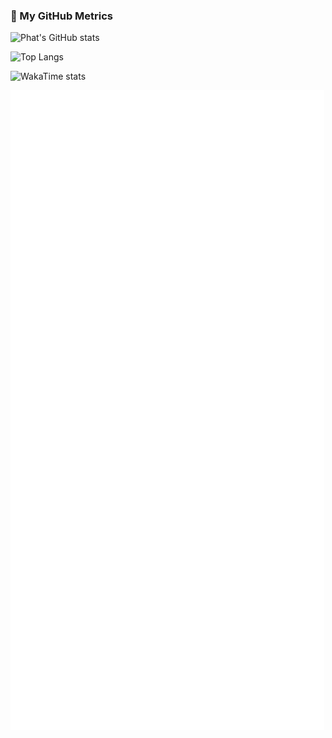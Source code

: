 ### 🧩 My GitHub Metrics
![Phat's GitHub stats](https://github-readme-stats-orcin-seven-45.vercel.app/api?username=tamioEcoligo&show_icons=true&hide=stars,issues&theme=highcontrast&include_all_commits=true)

![Top Langs](https://github-readme-stats-orcin-seven-45.vercel.app/api/top-langs/?username=tamioEcoligo)

![WakaTime stats](https://github-readme-stats-orcin-seven-45.vercel.app/api/wakatime?username=tamioEcoligo)

![Metrics](./github-metrics.svg)

